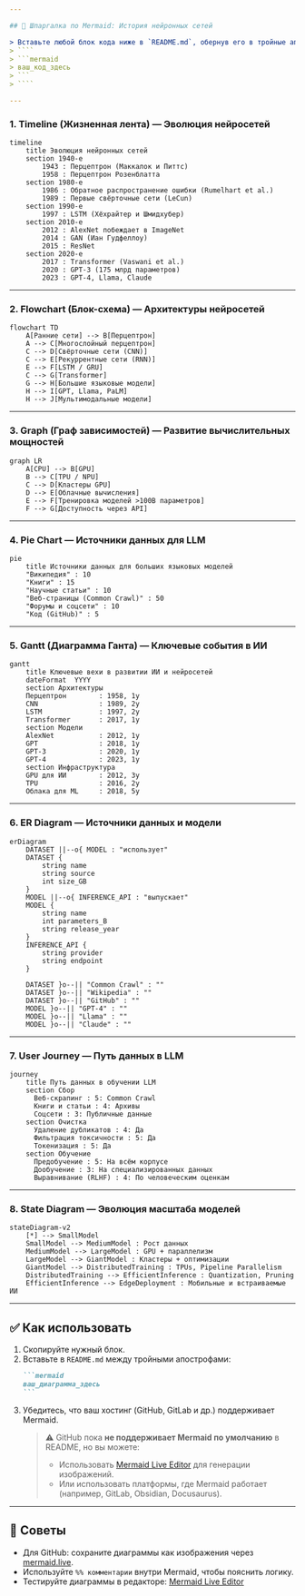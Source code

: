 ```yaml
---

## 🧠 Шпаргалка по Mermaid: История нейронных сетей

> Вставьте любой блок кода ниже в `README.md`, обернув его в тройные апострофы с указанием `mermaid`:
> ````
> ```mermaid
> ваш_код_здесь
> ```
> ````

---
```


### 1. **Timeline (Жизненная лента) — Эволюция нейросетей**
```mermaid
timeline
    title Эволюция нейронных сетей
    section 1940-е
        1943 : Перцептрон (Маккалок и Питтс)
        1958 : Перцептрон Розенблатта
    section 1980-е
        1986 : Обратное распространение ошибки (Rumelhart et al.)
        1989 : Первые свёрточные сети (LeCun)
    section 1990-е
        1997 : LSTM (Хёхрайтер и Шмидхубер)
    section 2010-е
        2012 : AlexNet побеждает в ImageNet
        2014 : GAN (Иан Гудфеллоу)
        2015 : ResNet
    section 2020-е
        2017 : Transformer (Vaswani et al.)
        2020 : GPT-3 (175 млрд параметров)
        2023 : GPT-4, Llama, Claude
```

---

### 2. **Flowchart (Блок-схема) — Архитектуры нейросетей**
```mermaid
flowchart TD
    A[Ранние сети] --> B[Перцептрон]
    A --> C[Многослойный перцептрон]
    C --> D[Свёрточные сети (CNN)]
    C --> E[Рекуррентные сети (RNN)]
    E --> F[LSTM / GRU]
    C --> G[Transformer]
    G --> H[Большие языковые модели]
    H --> I[GPT, Llama, PaLM]
    H --> J[Мультимодальные модели]
```

---

### 3. **Graph (Граф зависимостей) — Развитие вычислительных мощностей**
```mermaid
graph LR
    A[CPU] --> B[GPU]
    B --> C[TPU / NPU]
    C --> D[Кластеры GPU]
    D --> E[Облачные вычисления]
    E --> F[Тренировка моделей >100B параметров]
    F --> G[Доступность через API]
```

---

### 4. **Pie Chart — Источники данных для LLM**
```mermaid
pie
    title Источники данных для больших языковых моделей
    "Википедия" : 10
    "Книги" : 15
    "Научные статьи" : 10
    "Веб-страницы (Common Crawl)" : 50
    "Форумы и соцсети" : 10
    "Код (GitHub)" : 5
```

---

### 5. **Gantt (Диаграмма Ганта) — Ключевые события в ИИ**
```mermaid
gantt
    title Ключевые вехи в развитии ИИ и нейросетей
    dateFormat  YYYY
    section Архитектуры
    Перцептрон        : 1958, 1y
    CNN               : 1989, 2y
    LSTM              : 1997, 2y
    Transformer       : 2017, 1y
    section Модели
    AlexNet           : 2012, 1y
    GPT               : 2018, 1y
    GPT-3             : 2020, 1y
    GPT-4             : 2023, 1y
    section Инфраструктура
    GPU для ИИ        : 2012, 3y
    TPU               : 2016, 2y
    Облака для ML     : 2018, 5y
```

---

### 6. **ER Diagram — Источники данных и модели**
```mermaid
erDiagram
    DATASET ||--o{ MODEL : "использует"
    DATASET {
        string name
        string source
        int size_GB
    }
    MODEL ||--o{ INFERENCE_API : "выпускает"
    MODEL {
        string name
        int parameters_B
        string release_year
    }
    INFERENCE_API {
        string provider
        string endpoint
    }

    DATASET }o--|| "Common Crawl" : ""
    DATASET }o--|| "Wikipedia" : ""
    DATASET }o--|| "GitHub" : ""
    MODEL }o--|| "GPT-4" : ""
    MODEL }o--|| "Llama" : ""
    MODEL }o--|| "Claude" : ""
```

---

### 7. **User Journey — Путь данных в LLM**
```mermaid
journey
    title Путь данных в обучении LLM
    section Сбор
      Веб-скрапинг : 5: Common Crawl
      Книги и статьи : 4: Архивы
      Соцсети : 3: Публичные данные
    section Очистка
      Удаление дубликатов : 4: Да
      Фильтрация токсичности : 5: Да
      Токенизация : 5: Да
    section Обучение
      Предобучение : 5: На всём корпусе
      Дообучение : 3: На специализированных данных
      Выравнивание (RLHF) : 4: По человеческим оценкам
```

---

### 8. **State Diagram — Эволюция масштаба моделей**
```mermaid
stateDiagram-v2
    [*] --> SmallModel
    SmallModel --> MediumModel : Рост данных
    MediumModel --> LargeModel : GPU + параллелизм
    LargeModel --> GiantModel : Кластеры + оптимизации
    GiantModel --> DistributedTraining : TPUs, Pipeline Parallelism
    DistributedTraining --> EfficientInference : Quantization, Pruning
    EfficientInference --> EdgeDeployment : Мобильные и встраиваемые ИИ
```

---

## ✅ Как использовать
1. Скопируйте нужный блок.
2. Вставьте в `README.md` между тройными апострофами:
   ````markdown
   ```mermaid
   ваш_диаграмма_здесь
   ```
   ````
3. Убедитесь, что ваш хостинг (GitHub, GitLab и др.) поддерживает Mermaid.
   > ⚠️ GitHub пока **не поддерживает Mermaid по умолчанию** в README, но вы можете:
   > - Использовать [Mermaid Live Editor](https://mermaid.live) для генерации изображений.
   > - Или использовать платформы, где Mermaid работает (например, GitLab, Obsidian, Docusaurus).

---

## 📌 Советы
- Для GitHub: сохраните диаграммы как изображения через [mermaid.live](https://mermaid.live).
- Используйте `%% комментарии` внутри Mermaid, чтобы пояснить логику.
- Тестируйте диаграммы в редакторе: [Mermaid Live Editor](https://mermaid.live/edit)

